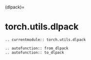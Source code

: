 (dlpack)=
# torch.utils.dlpack

```{eval-rst}
.. currentmodule:: torch.utils.dlpack

.. autofunction:: from_dlpack
.. autofunction:: to_dlpack
```